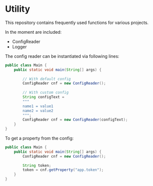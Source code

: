 # Utility

This repository contains frequently used functions for various projects. 

In the moment are included: 
- ConfigReader
- Logger

The config reader can be instantiated via following lines:

````java
public class Main {
    public static void main(String[] args) {
        
        // With default config
        ConfigReader cnf = new ConfigReader();
        
        // With custom config
        String configText = 
        """
        name1 = value1
        name2 = value2        
        """;
        ConfigReader cnf = new ConfigReader(configText);
    }
}
````

To get a property from the config:

````java
public class Main {
    public static void main(String[] args) {
        ConfigReader cnf = new ConfigReader();
        
        String token;
        token = cnf.getProperty("app.token");
    }
}
````